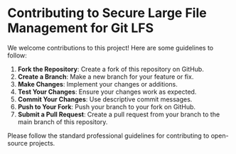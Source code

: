 # Contributing to Secure Large File Management for Git LFS

We welcome contributions to this project! Here are some guidelines to follow:

1. **Fork the Repository**: Create a fork of this repository on GitHub.
2. **Create a Branch**: Make a new branch for your feature or fix.
3. **Make Changes**: Implement your changes or additions.
4. **Test Your Changes**: Ensure your changes work as expected.
5. **Commit Your Changes**: Use descriptive commit messages.
6. **Push to Your Fork**: Push your branch to your fork on GitHub.
7. **Submit a Pull Request**: Create a pull request from your branch to the main branch of this repository.

Please follow the standard professional guidelines for contributing to open-source projects.
